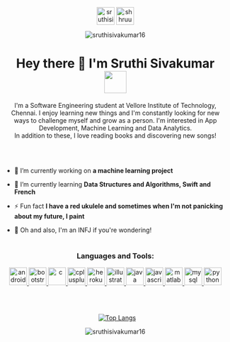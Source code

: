<p align="center"> 
<a href="https://linkedin.com/in/sruthisivakumar16" target="blank"><img align="center" src="https://www.svgrepo.com/show/299433/linkedin.svg" alt="sruthisivakumar16" height="40" width="40" /></a>
<a href="https://instagram.com/shhruuuu_" target="blank"><img align="center" src="https://www.svgrepo.com/show/205290/instagram.svg" alt="shhruuuu_" height="40" width="40" /></a>
</p>
<p align = "center"> <img src="https://komarev.com/ghpvc/?username=sruthisivakumar16&label=Profile%20views&color=0e75b6&style=flat" alt="sruthisivakumar16" /> </p>
<p> <h1  align = "center">Hey there 👋 I'm Sruthi Sivakumar  <img src = "https://thumbs.gfycat.com/FantasticInconsequentialJabiru.webp" height = "50"/></h1></p>
<p align="center">I'm a Software Engineering student at Vellore Institute of Technology, Chennai. I enjoy learning new things and I'm constantly looking for new ways to challenge myself and grow as a person. I'm interested in App Development, Machine Learning and Data Analytics. <br> 
In addition to these, I love reading books and discovering new songs! </p><br></br>


- 🔭 I’m currently working on **a machine learning project**

- 🌱 I’m currently learning **Data Structures and Algorithms, Swift and French**

- ⚡ Fun fact **I have a red ukulele and sometimes when I'm not panicking about my future, I paint** 

- :unicorn: Oh and also, I'm an INFJ if you're wondering! <br></br>


<h3 align="center">Languages and Tools:</h3>
<p align="center"> <a href="https://developer.android.com" target="_blank"> <img src="https://devicons.github.io/devicon/devicon.git/icons/android/android-original-wordmark.svg" alt="android" width="40" height="40"/> </a> <a href="https://getbootstrap.com" target="_blank"> <img src="https://devicons.github.io/devicon/devicon.git/icons/bootstrap/bootstrap-plain.svg" alt="bootstrap" width="40" height="40"/> </a> <a href="https://www.cprogramming.com/" target="_blank"> <img src="https://devicons.github.io/devicon/devicon.git/icons/c/c-original.svg" alt="c" width="40" height="40"/> </a> <a href="https://www.w3schools.com/cpp/" target="_blank"> <img src="https://devicons.github.io/devicon/devicon.git/icons/cplusplus/cplusplus-original.svg" alt="cplusplus" width="40" height="40"/> </a> <a href="https://heroku.com" target="_blank"> <img src="https://www.vectorlogo.zone/logos/heroku/heroku-icon.svg" alt="heroku" width="40" height="40"/> </a> <a href="https://www.adobe.com/in/products/illustrator.html" target="_blank"> <img src="https://www.vectorlogo.zone/logos/adobe_illustrator/adobe_illustrator-icon.svg" alt="illustrator" width="40" height="40"/> </a> <a href="https://www.java.com" target="_blank"> <img src="https://devicons.github.io/devicon/devicon.git/icons/java/java-original-wordmark.svg" alt="java" width="40" height="40"/> </a> <a href="https://developer.mozilla.org/en-US/docs/Web/JavaScript" target="_blank"> <img src="https://devicons.github.io/devicon/devicon.git/icons/javascript/javascript-original.svg" alt="javascript" width="40" height="40"/> </a> <a href="https://www.mathworks.com/" target="_blank"> <img src="https://raw.githubusercontent.com/simple-icons/simple-icons/master/icons/mathworks.svg" alt="matlab" width="40" height="40"/> </a> <a href="https://www.mysql.com/" target="_blank"> <img src="https://devicons.github.io/devicon/devicon.git/icons/mysql/mysql-original-wordmark.svg" alt="mysql" width="40" height="40"/> </a> <a href="https://www.python.org" target="_blank"> <img src="https://devicons.github.io/devicon/devicon.git/icons/python/python-original.svg" alt="python" width="40" height="40"/> </a> </p>

<br></br><p align = "center">&nbsp; [![Top Langs](https://github-readme-stats.vercel.app/api/top-langs/?username=sruthisivakumar16&layout=compact&theme=dark)](https://github.com/sruthisivakumar16/github-readme-stats)</p>
<p align = "center"><img align="center" src="https://github-readme-stats.vercel.app/api?username=sruthisivakumar16&show_icons=true&theme=dark" alt="sruthisivakumar16" />
</p>

